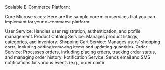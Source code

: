 Scalable E-Commerce Platform:

Core Microservices:
Here are the sample core microservices that you can implement for your e-commerce platform:

User Service: Handles user registration, authentication, and profile management.
Product Catalog Service: Manages product listings, categories, and inventory.
Shopping Cart Service: Manages users’ shopping carts, including adding/removing items and updating quantities.
Order Service: Processes orders, including placing orders, tracking order status, and managing order history.
Notification Service: Sends email and SMS notifications for various events (e.g., order confir



